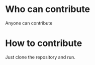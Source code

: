 # Who can contribute

Anyone can contribute


# How to contribute

Just clone the repository and run.
